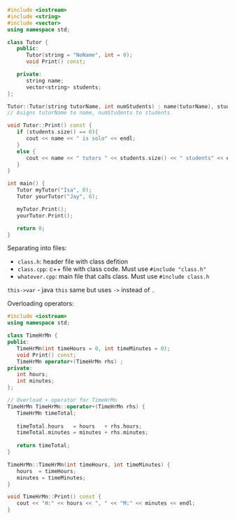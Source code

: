 ```c++
#include <iostream>
#include <string>
#include <vector>
using namespace std;

class Tutor {
   public:
      Tutor(string = "NoName", int = 0);
      void Print() const;

   private:
      string name;
      vector<string> students;
};

Tutor::Tutor(string tutorName, int numStudents) : name(tutorName), students(numStudents) {}
// Asigns tutorName to name, numStudents to students

void Tutor::Print() const {
   if (students.size() == 0){
      cout << name << " is solo" << endl;
   }
   else {
      cout << name << " tutors " << students.size() << " students" << endl;
   }
}

int main() {
   Tutor myTutor("Isa", 0);
   Tutor yourTutor("Jay", 6);

   myTutor.Print();
   yourTutor.Print();

   return 0;
}
```

Separating into files:
- `class.h`: header file with class defition
- `class.cpp`: c++ file with class code. Must use `#include "class.h"`
- `whatever.cpp`: main file that calls class. Must use `#include class.h`

`this->var` - java `this` same but uses `->` instead of `.`

Overloading operators:
```c++
#include <iostream>
using namespace std;

class TimeHrMn {
public:
   TimeHrMn(int timeHours = 0, int timeMinutes = 0);
   void Print() const;
   TimeHrMn operator+(TimeHrMn rhs) ;
private:
   int hours;
   int minutes;
};

// Overload + operator for TimeHrMn
TimeHrMn TimeHrMn::operator+(TimeHrMn rhs) {
   TimeHrMn timeTotal;
   
   timeTotal.hours   = hours   + rhs.hours;
   timeTotal.minutes = minutes + rhs.minutes;
   
   return timeTotal;
}

TimeHrMn::TimeHrMn(int timeHours, int timeMinutes) {
   hours  = timeHours;
   minutes = timeMinutes;
}

void TimeHrMn::Print() const {
   cout << "H:" << hours << ", " << "M:" << minutes << endl;
}


```